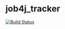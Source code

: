 # job4j_tracker
[![Build Status](https://travis-ci.com/ivanmaleev/job4j_tracker.svg?branch=master)](https://travis-ci.com/ivanmaleev/job4j_tracker)